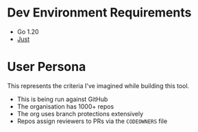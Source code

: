 # Dev Environment Requirements

* Go 1.20
* [Just](https://github.com/casey/just)

# User Persona

This represents the criteria I've imagined while building this tool.

* This is being run against GitHub
* The organisation has 1000+ repos
* The org uses branch protections extensively
* Repos assign reviewers to PRs via the `CODEOWNERS` file
